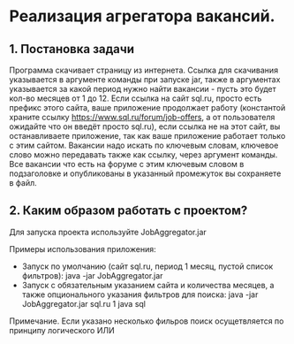 #	Реализация агрегатора вакансий.
##	1. Постановка задачи

Программа скачивает страницу из интернета. Ссылка для скачивания указывается в аргументе команды при запуске jar, также в аргументах указывается за какой период нужно найти вакансии - пусть это будет кол-во месяцев от 1 до 12. Если ссылка на сайт sql.ru, просто есть префикс этого сайта, ваше приложение продолжает работу (константой храните ссылку https://www.sql.ru/forum/job-offers, а от пользователя ожидайте что он введёт просто sql.ru), если ссылка не на этот сайт, вы останавливаете приложение, так как ваше приложение работает только с этим сайтом. Вакансии надо искать по ключевым словам, ключевое слово можно передавать также как ссылку, через аргумент команды. Все вакансии что есть на форуме с этим ключевым словом в подзаголовке и опубликованы в указанный промежуток вы сохраняете в файл.  

## 2. Каким образом работать с проектом? 
Для запуска проекта используйте JobAggregator.jar

Примеры использования приложения:
* Запуск по умолчанию (сайт sql.ru, период 1 месяц, пустой список фильтров): 
java -jar JobAggregator.jar
* Запуск с обязательным указанием сайта и количества месяцев, а также опционального указания фильтров для поиска:
java -jar JobAggregator.jar sql.ru 1 java sql

Примечание. Если указано несколько фильров поиск осущетвляется по принципу логического ИЛИ
 